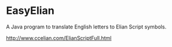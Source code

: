 # EasyElian
A Java program to translate English letters to Elian Script symbols.

http://www.ccelian.com/ElianScriptFull.html
